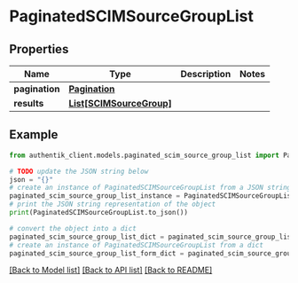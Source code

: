 # PaginatedSCIMSourceGroupList


## Properties

Name | Type | Description | Notes
------------ | ------------- | ------------- | -------------
**pagination** | [**Pagination**](Pagination.md) |  | 
**results** | [**List[SCIMSourceGroup]**](SCIMSourceGroup.md) |  | 

## Example

```python
from authentik_client.models.paginated_scim_source_group_list import PaginatedSCIMSourceGroupList

# TODO update the JSON string below
json = "{}"
# create an instance of PaginatedSCIMSourceGroupList from a JSON string
paginated_scim_source_group_list_instance = PaginatedSCIMSourceGroupList.from_json(json)
# print the JSON string representation of the object
print(PaginatedSCIMSourceGroupList.to_json())

# convert the object into a dict
paginated_scim_source_group_list_dict = paginated_scim_source_group_list_instance.to_dict()
# create an instance of PaginatedSCIMSourceGroupList from a dict
paginated_scim_source_group_list_form_dict = paginated_scim_source_group_list.from_dict(paginated_scim_source_group_list_dict)
```
[[Back to Model list]](../README.md#documentation-for-models) [[Back to API list]](../README.md#documentation-for-api-endpoints) [[Back to README]](../README.md)


